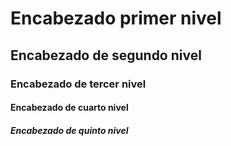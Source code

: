 # Encabezado primer nivel
## Encabezado de segundo nivel
### Encabezado de tercer nivel
#### Encabezado de cuarto nivel
##### Encabezado de quinto nivel
